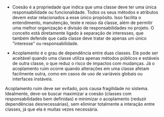 - Coesão é a propriedade que indica que uma classe deve ter uma única responsabilidade ou funcionalidade. Todos os seus métodos e atributos devem estar relacionados a esse único propósito. Isso facilita o entendimento, manutenção, teste e reúso da classe, além de permitir uma melhor organização e divisão de responsabilidades no projeto. O conceito está diretamente ligado à separação de interesses, que também defende que cada classe deve tratar de apenas um único "interesse" ou responsabilidade.

- Acoplamento é o grau de dependência entre duas classes. Ele pode ser aceitável quando uma classe utiliza apenas métodos públicos e estáveis de outra classe, o que reduz o risco de impactos com mudanças. Já o acoplamento ruim ocorre quando alterações em uma classe afetam facilmente outra, como em casos de uso de variáveis globais ou interfaces instáveis.

Acoplamento ruim deve ser evitado, pois causa fragilidade no sistema. Idealmente, deve-se buscar maximizar a coesão (classes com responsabilidades bem definidas) e minimizar o acoplamento (reduzir dependências desnecessárias), sem eliminar totalmente a interação entre classes, já que ela é muitas vezes necessária.

